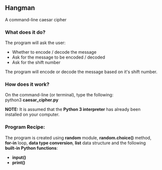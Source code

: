 ## Hangman
A command-line caesar cipher

### What does it do?
The program will ask the user:
* Whether to encode / decode the message
* Ask for the message to be encoded / decoded
* Ask for the shift number

The program will encode or decode the message based on it's shift number.

### How does it work?
On the command-line (or terminal), type the following:<br>
python3 <b>caesar_cipher.py</b>

<b>NOTE:</b> It is assumed that the <b>Python 3 interpreter</b> has already been installed on your computer.

### Program Recipe:
The program is created using <b>random</b> module, <b>random.choice()</b> method, <b>for-in</b> loop, <b>data type conversion</b>, <b>list</b> data structure and the following <b>built-in Python functions</b>:
* <b>input()</b>
* <b>print()</b>

